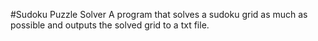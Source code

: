 #Sudoku Puzzle Solver
A program that solves a sudoku grid as much as possible and outputs the solved grid to a txt file.
